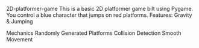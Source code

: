 
 2D-platformer-game
This is a basic 2D platformer game 
bilt using Pygame. You control a blue 
character that jumps on red platforms.
Features: Gravity &amp;
Jumping






Mechanics Randomly Generated Platforms Collision Detection Smooth Movement




